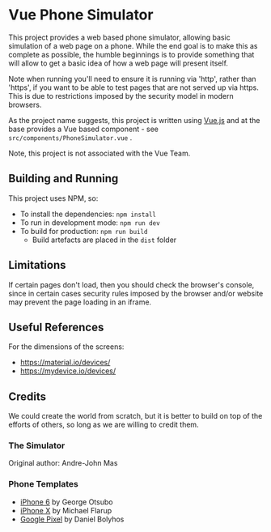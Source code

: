 Vue Phone Simulator
===================

This project provides a web based phone simulator, allowing
basic simulation of a web page on a phone. While the end
goal is to make this as complete as possible, the humble
beginnings is to provide something that will allow to get a
basic idea of how a web page will present itself.

Note when running you'll need to ensure it is running via
'http', rather than 'https', if you want to be able to test
pages that are not served up via https. This is due to
restrictions imposed by the security model in modern 
browsers.

As the project name suggests, this project is written using
[Vue.js](https://vuejs.org/) and at the base provides a Vue
based component - see `src/components/PhoneSimulator.vue` .

Note, this project is not associated with the Vue Team.

## Building and Running

This project uses NPM, so:


- To install the dependencies: `npm install`
- To run in development mode: `npm run dev`
- To build for production: `npm run build`
  - Build artefacts are placed in the `dist` folder


## Limitations

If certain pages don't load, then you should check the
browser's console, since in certain cases security rules
imposed by the browser and/or website may prevent the
page loading in an iframe.

## Useful References

For the dimensions of the screens:

  - https://material.io/devices/
  - https://mydevice.io/devices/

## Credits

We could create the world from scratch, but it is better to
build on top of the efforts of others, so long as we are
willing to credit them.

### The Simulator

Original author: Andre-John Mas

### Phone Templates

 - [iPhone 6](https://dribbble.com/shots/1719571-iPhone-6-Sketch-Template) by George Otsubo
 - [iPhone X](https://applypixels.com/template/iphone-x/) by Michael Flarup
 - [Google Pixel](https://dribbble.com/shots/3004465-Google-Pixel-Mockup) by Daniel Bolyhos 
